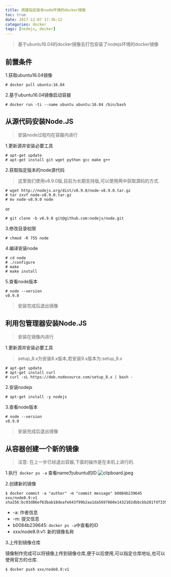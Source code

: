 ```yaml
---
title: 搭建指定版本node环境的docker镜像
toc: true
date: 2017-12-07 17:36:12
categories: docker
tags: [nodejs, docker]
---
```


> 基于ubuntu16.04的docker镜像去打包安装了nodejs环境的docker镜像

## 前置条件
1.获取ubuntu16.04镜像
```
# docker pull ubuntu:16.04
```
2.基于ubuntu16.04镜像启动容器
```
# docker run -ti --name ubuntu ubuntu:16.04 /bin/bash
```

## 从源代码安装Node.JS

> 安装node过程均在容器内进行

1.更新源并安装必要工具
```
# apt-get update
# apt-get install git wget python gcc make g++
```
2.获取指定版本的node源代码
> 这里我们使用v8.9.0版,目前为长期支持版,可以使用两中获取源码的方式.
```
# wget http://nodejs.org/dist/v8.9.0/node-v8.9.0.tar.gz
# tar zxvf node-v8.9.0.tar.gz
# mv node-v8.9.0 node
```
or
```
# git clone -b v8.9.0 git@github.com:nodejs/node.git
```
3.修改目录权限
```
# chmod -R 755 node
```
4.编译安装node
```
# cd node
# ./configure
# make
# make install
```
5.查看node版本
```
# node --version
v8.9.0
```
> 安装完成后退出镜像

## 利用包管理器安装Node.JS

> 安装在镜像内进行

1.更新源并安装必要工具
> setup_8.x为安装8.x版本,若安装9.x版本为:setup_9.x
```
# apt-get update
# apt-get install curl
# curl -sL https://deb.nodesource.com/setup_8.x | bash -
```
2.安装nodejs
```
# apt-get install -y nodejs

```
3.查看node版本
```
# node --version
v8.9.0
```
> 安装完成后退出镜像

## 从容器创建一个新的镜像

> 注意: 在上一步已经退出容器,下面的操作是在本机上进行的.

1.执行`` docker ps -a`` 查看name为ubuntu的ID
![clipboard.jpeg](/../images/clipboard.jpeg)

2.创建新的镜像
```
$ docker commit -a "author" -m "commit message" b0084b239645 xxx/node8.9:v1
sha256:bc03d86ef63bab18deafe643f99b2aa1da5697860e1432102dbbcbb281fdf335
```
* -a: 作者信息
* -m: 提交信息
* b0084b239645: ``docker ps -a``中查看的ID
* xxx/node8.9:v1: 新的镜像名称

3.上传到镜像仓库

镜像制作完成可以将镜像上传到镜像仓库,便于以后使用,可以指定仓库地址,也可以使用官方的仓库.
```
$ docker push xxx/node8.9:v1
```